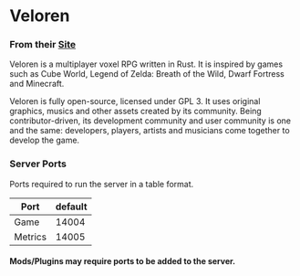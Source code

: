 # Veloren
### From their [Site](https://veloren.net/)
Veloren is a multiplayer voxel RPG written in Rust. It is inspired by games such as Cube World, Legend of Zelda: Breath of the Wild, Dwarf Fortress and Minecraft.

Veloren is fully open-source, licensed under GPL 3. It uses original graphics, musics and other assets created by its community. Being contributor-driven, its development community and user community is one and the same: developers, players, artists and musicians come together to develop the game.

### Server Ports
Ports required to run the server in a table format.

| Port    | default |
|---------|---------|
| Game    | 14004   |
| Metrics | 14005   |

#### Mods/Plugins may require ports to be added to the server.
